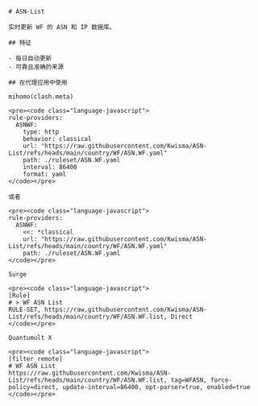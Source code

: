 
    # ASN-List
    
    实时更新 WF 的 ASN 和 IP 数据库。
    
    ## 特征
    
    - 每日自动更新
    - 可靠且准确的来源
    
    ## 在代理应用中使用
    
    mihomo(clash.meta)
   
    <pre><code class="language-javascript">
    rule-providers:
      ASNWF:
        type: http
        behavior: classical
        url: "https://raw.githubusercontent.com/Kwisma/ASN-List/refs/heads/main/country/WF/ASN.WF.yaml"
        path: ./ruleset/ASN.WF.yaml
        interval: 86400
        format: yaml
    </code></pre>

    或者

    <pre><code class="language-javascript">
    rule-providers:
      ASNWF:
        <<: *classical
        url: "https://raw.githubusercontent.com/Kwisma/ASN-List/refs/heads/main/country/WF/ASN.WF.yaml"
        path: ./ruleset/ASN.WF.yaml
    </code></pre>
    
    Surge
    
    <pre><code class="language-javascript">
    [Rule]
    # > WF ASN List
    RULE-SET, https://raw.githubusercontent.com/Kwisma/ASN-List/refs/heads/main/country/WF/ASN.WF.list, Direct
    </code></pre>
    
    Quantumult X
    
    <pre><code class="language-javascript">
    [filter_remote]
    # WF ASN List
    https://raw.githubusercontent.com/Kwisma/ASN-List/refs/heads/main/country/WF/ASN.WF.list, tag=WFASN, force-policy=direct, update-interval=86400, opt-parser=true, enabled=true
    </code></pre>
    